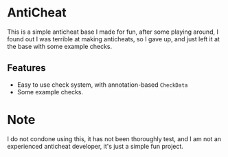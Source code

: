 # AntiCheat
This is a simple anticheat base I made for fun, after some playing around, I found out I was terrible at making anticheats, so I gave up, and just left it at the base with some example checks.

## Features
* Easy to use check system, with annotation-based ``CheckData``
* Some example checks.

# Note
I do not condone using this, it has not been thoroughly test, and I am not an experienced anticheat developer, it's just a simple fun project.